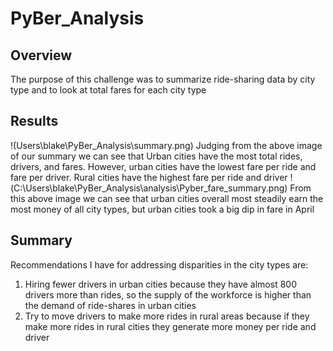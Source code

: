 # PyBer_Analysis
## Overview
The purpose of this challenge was to summarize ride-sharing data by city type and to look at total fares for each city type
## Results
!(Users\blake\PyBer_Analysis\summary.png)
Judging from the above image of our summary we can see that Urban cities have the most total rides, drivers, and fares. However, urban cities have the lowest fare per ride and fare per driver. Rural cities have the highest fare per ride and driver
!(C:\Users\blake\PyBer_Analysis\analysis\Pyber_fare_summary.png)
From this above image we can see that urban cities overall most steadily earn the most money of all city types, but urban cities took a big dip in fare in April
## Summary
Recommendations I have for addressing disparities in the city types are:
1. Hiring fewer drivers in urban cities because they have almost 800 drivers more than rides, so the supply of the workforce is higher than the demand of ride-shares in urban cities
2. Try to move drivers to make more rides in rural areas because if they make more rides in rural cities they generate more money per ride and driver
